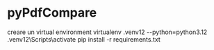 # pyPdfCompare


creare un virtual environment
virtualenv .venv12 --python=python3.12
.venv12\Scripts\activate
pip install -r requirements.txt